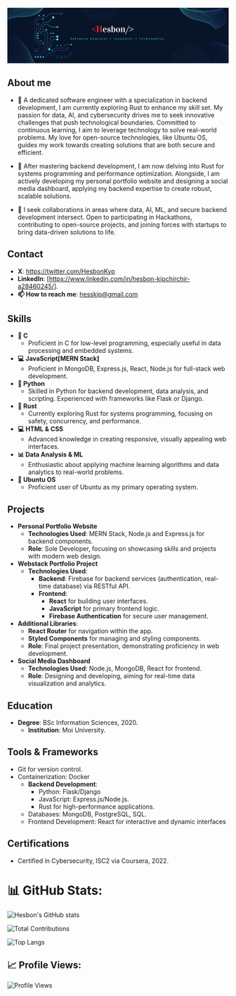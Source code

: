 ![Banner](https://github.com/Heshbon/Heshbon/blob/main/hes.png)

## About me
- 🌱 A dedicated software engineer with a specialization in backend development, I am currently exploring Rust to enhance my skill set. My passion for data, AI, and cybersecurity drives me to seek innovative challenges that push technological boundaries. Committed to continuous learning, I aim to leverage technology to solve real-world problems. My love for open-source technologies, like Ubuntu OS, guides my work towards creating solutions that are both secure and efficient.

- 🔭 After mastering backend development, I am now delving into Rust for systems programming and performance optimization. Alongside, I am actively developing my personal portfolio website and designing a social media dashboard, applying my backend expertise to create robust, scalable solutions.

- 👯 I seek collaborations in areas where data, AI, ML, and secure backend development intersect. Open to participating in Hackathons, contributing to open-source projects, and joining forces with startups to bring data-driven solutions to life.
  
## Contact

  - **X**: https://twitter.com/HesbonKyp
  -  **LinkedIn**: [https://www.linkedin.com/in/hesbon-kipchirchir-a28460245/].
  - **📫 How to reach me**: hesskip@gmail.com
  
## Skills
  - **🐪 C**
    - Proficient in C for low-level programming, especially useful in data processing and embedded systems.
  - **💻 JavaScript[MERN Stack]**
    - Proficient in MongoDB, Express.js, React, Node.js for full-stack web development.
  - **🐍 Python**
    - Skilled in Python for backend development, data analysis, and scripting. Experienced with frameworks like Flask or Django.
  - **🔗 Rust**
    - Currently exploring Rust for systems programming, focusing on safety, concurrency, and performance.
  - **💻 HTML & CSS**
    - Advanced knowledge in creating responsive, visually appealing web interfaces.
  - **📊 Data Analysis & ML**
    - Enthusiastic about applying machine learning algorithms and data analytics to real-world problems.
  - **🐧 Ubuntu OS**
    - Proficient user of Ubuntu as my primary operating system.

## Projects
  - **Personal Portfolio Website**
    - **Technologies Used**: MERN Stack, Node.js and Express.js for backend components.
    - **Role**: Sole Developer, focusing on showcasing skills and projects with modern web design.
  - **Webstack Portfolio Project**
    - **Technologies Used**:
      - **Backend**: Firebase for backend services (authentication, real-time database) via RESTful API.
      - **Frontend**:
        - **React** for building user interfaces.
        - **JavaScript** for primary frontend logic.
        - **Firebase Authentication** for secure user management.
  - **Additional Libraries**:
    - **React Router** for navigation within the app.
    - **Styled Components** for managing and styling components.
    - **Role**: Final project presentation, demonstrating proficiency in web development.
  - **Social Media Dashboard**
    - **Technologies Used**: Node.js, MongoDB, React for frontend.
    - **Role**: Designing and developing, aiming for real-time data visualization and analytics.

## Education
  - **Degree**: BSc Information Sciences, 2020.
    - **Institution**: Moi University.

## Tools & Frameworks
  - Git for version control.
  - Containerization: Docker
    - **Backend Development**:
      - Python: Flask/Django
      - JavaScript: Express.js/Node.js.
      - Rust for high-performance applications.
    - Databases: MongoDB, PostgreSQL, SQL.
    - Frontend Development: React for interactive and dynamic interfaces

## Certifications
  - Certified in Cybersecurity, ISC2 via Coursera, 2022.

# 📊 GitHub Stats:
![Hesbon's GitHub stats](https://github-readme-stats.vercel.app/api?username=Heshbon&show_icons=true&theme=radical)

![Total Contributions](https://github-readme-streak-stats.herokuapp.com/?user=Heshbon&theme=radical)

![Top Langs](https://github-readme-stats.vercel.app/api/top-langs/?username=Heshbon&layout=compact&theme=radical)

## 📈 Profile Views:
![Profile Views](https://komarev.com/ghpvc/?username=Heshbon&color=blueviolet)
